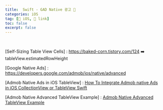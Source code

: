 ```yaml
---
title:  Swift - GAD Native 광고 🔗
categories: iOS
tag: [🍏 iOS, 🔗 link]
toc: false
excerpt: false
---
```

​
​&nbsp;​

[Self-Sizing Table View Cells] : <https://baked-corn.tistory.com/124>  ➡️ tableView.estimatedRowHeight

[Google Native Ads] : <https://developers.google.com/admob/ios/native/advanced>

[Admob Native Ads in iOS TableView] : [How To Integrate Admob native Ads in iOS CollectionView or TableView Swift](https://motics.vivushub.com/blog/how-to-integrate-admob-native-ads-in-ios-collectionview-or-tableview-swift/153/)

[Admob Native Advanced TableView Example] : [Admob Native Advanced TableView Example](https://github.com/googlecodelabs/admob-native-advanced-feed/blob/master/ios/final/NativeAdvancedTableViewExample/TableViewController.swift)

​

​

​
